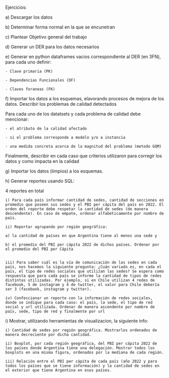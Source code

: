 
Ejercicios:

a) Descargar los datos

b) Determinar forma normal en la que se encunetran

c) Plantear Objetivo general del trabajo

d) Generar un DER para los datos necesarios

e) Generar en python dataframes vacios correspondiente al DER (en 3FN), para cada uno definir:

    - Clave primaria (PK)

    - Dependencias Funcionales (DF)
    
    - Claves foraneas (FK)

f) Importar los datos a los esquemas, elavorando procesos de mejora de los datos. Describir los problemas de calidad detectados

Para cada uno de los datatsets y cada problema de calidad debe mencionar:

    - el atributo de la calidad afectado
    
    - si el problema corresponde a modelo y/o a instancia

    - una medida concreta acerca de la magnitud del problema (metodo GQM)

Finalmente, describir en cada caso que criterios utilizaron para corregir los datos y como impacta en la calidad

g) Importar los datos (limpios) a los esquemas. 

h) Generar reportes usando SQL:

4 reportes en total

    i) Para cada país informar cantidad de sedes, cantidad de secciones en promedio que poseen sus sedes y el PBI per cápita del país en 2022. El orden del reporte debe respetar la cantidad de sedes (de manera descendente). En caso de empate, ordenar alfabéticamente por nombre de país.

    ii) Reportar agrupando por región geográfica: 
    
    a) la cantidad de países en que Argentina tiene al menos una sede y 
    
    b) el promedio del PBI per cápita 2022 de dichos países. Ordenar por el promedio del PBI per Cápita


    iii) Para saber cuál es la vía de comunicación de las sedes en cada país, nos hacemos la siguiente pregunta: ¿Cuán variado es, en cada el país, el tipo de redes sociales que utilizan las sedes? Se espera como respuesta que para cada país se informe la cantidad de tipos de redes distintas utilizadas. Por ejemplo, si en Chile utilizan 4 redes de facebook, 5 de instagram y 4 de twitter, el valor para Chile debería ser 3 (facebook, instagram y twitter).
    
    iv) Confeccionar un reporte con la información de redes sociales, donde se indique para cada caso: el país, la sede, el tipo de red social y url utilizada. Ordenar de manera ascendente por nombre de país, sede, tipo de red y finalmente por url


i) Mostrar, utilizando herramientas de visualizacion, la siguiente info:

    i) Cantidad de sedes por región geográfica. Mostrarlos ordenados de manera decreciente por dicha cantidad.

    ii) Boxplot, por cada región geográfica, del PBI per cápita 2022 de los países donde Argentina tiene una delegación. Mostrar todos los boxplots en una misma figura, ordenados por la mediana de cada región.

    iii) Relación entre el PBI per cápita de cada país (año 2022 y para todos los países que se tiene información) y la cantidad de sedes en el exterior que tiene Argentina en esos países.